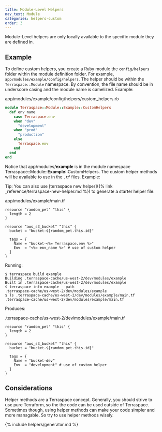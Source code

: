 ```yaml
---
title: Module-Level Helpers
nav_text: Module
categories: helpers-custom
order: 3
---
```


Module-Level helpers are only locally available to the specific module they are defined in.

## Example

To define custom helpers, you create a Ruby module the `config/helpers` folder within the module definition folder. For example, `app/modules/example/config/helpers`. The helper should be within the `Terraspace::Module` namespace. By convention, the file name should be in underscore casing and the module name is camelized. Example:

app/modules/example/config/helpers/custom_helpers.rb

```ruby
module Terraspace::Module::Example::CustomHelpers
  def env_name
    case Terraspace.env
    when "dev"
      "development"
    when "prod"
      "production"
    else
      Terraspace.env
    end
  end
end
```

Notice that app/modules/**example** is in the module namespace Terraspace::Module::**Example**::CustomHelpers. The custom helper methods will be available to use in the `.tf` files. Example:

Tip: You can also use [terraspace new helper]({% link _reference/terraspace-new-helper.md %}) to generate a starter helper file.

app/modules/example/main.tf

```hcl
resource "random_pet" "this" {
  length = 2
}

resource "aws_s3_bucket" "this" {
  bucket = "bucket-${random_pet.this.id}"

  tags = {
    Name = "bucket-<%= Terraspace.env %>"
    Env  = "<%= env_name %>" # use of custom helper
  }
}
```

Running:

    $ terraspace build example
    Building .terraspace-cache/us-west-2/dev/modules/example
    Built in .terraspace-cache/us-west-2/dev/modules/example
    $ terraspace info example --path
    .terraspace-cache/us-west-2/dev/modules/example
    $ ls .terraspace-cache/us-west-2/dev/modules/example/main.tf
    .terraspace-cache/us-west-2/dev/modules/example/main.tf

Produces:

.terraspace-cache/us-west-2/dev/modules/example/main.tf

```hcl
resource "random_pet" "this" {
  length = 2
}

resource "aws_s3_bucket" "this" {
  bucket = "bucket-${random_pet.this.id}"

  tags = {
    Name = "bucket-dev"
    Env  = "development" # use of custom helper
  }
}
```

## Considerations

Helper methods are a Terraspace concept. Generally, you should strive to use pure Terraform, so the the code can be used outside of Terraspace. Sometimes though, using helper methods can make your code simpler and more managable. So try to use helper methods wisely.

{% include helpers/generator.md %}
